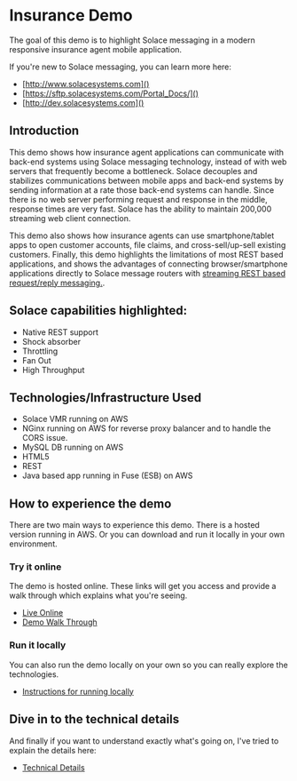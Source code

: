 # Insurance Demo

The goal of this demo is to highlight Solace messaging in a modern responsive insurance agent mobile application.

If you're new to Solace messaging, you can learn more here:

* [http://www.solacesystems.com]()
* [https://sftp.solacesystems.com/Portal_Docs/]()
* [http://dev.solacesystems.com]()

## Introduction
This demo shows how insurance agent applications can communicate with back-end systems using Solace messaging technology, instead of with web servers that frequently become a bottleneck. Solace decouples and stabilizes communications between mobile apps and back-end systems by sending information at a rate those back-end systems can handle. Since there is no web server performing request and response in the middle, response times are very fast. Solace has the ability to maintain 200,000 streaming web client connection.

This demo also shows how insurance agents can use smartphone/tablet apps to open customer accounts, file claims, and cross-sell/up-sell existing customers. Finally, this demo highlights the limitations of most REST based applications, and shows the advantages of connecting browser/smartphone applications directly to Solace message routers with [streaming REST based request/reply messaging.](https://sftp.solacesystems.com/Portal_Docs/#page/REST_Messaging_Protocol_Guide/About_This_Document.html).


## Solace capabilities highlighted:
- Native REST support
- Shock absorber
- Throttling
- Fan Out
- High Throughput

## Technologies/Infrastructure Used
- Solace VMR running on AWS
- NGinx running on AWS for reverse proxy balancer and to handle the CORS issue.
- MySQL DB running on AWS
- HTML5
- REST
- Java based app running in Fuse (ESB) on AWS

## How to experience the demo

There are two main ways to experience this demo. There is a hosted version running in AWS. Or you can download and run it locally in your own environment.

### Try it online

The demo is hosted online. These links will get you access and provide a walk through which explains what you're seeing.

* [Live Online](https://sumeetkoshal.github.io/insurance/demo.html)
* [Demo Walk Through](https://sumeetkoshal.github.io/insurance/walkthrough.html)

### Run it locally

You can also run the demo locally on your own so you can really explore the technologies.

* [Instructions for running locally](https://sumeetkoshal.github.io/insurance/download.html)

## Dive in to the technical details

And finally if you want to understand exactly what's going on, I've tried to explain the details here:

* [Technical Details](https://sumeetkoshal.github.io/insurance/details.html)

